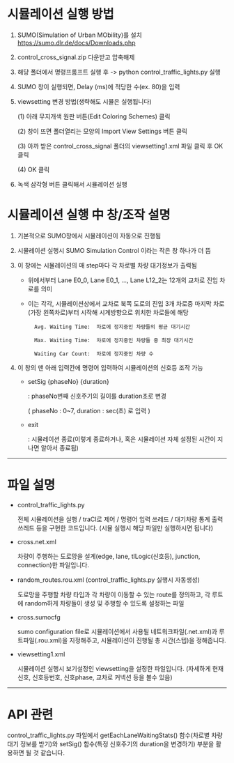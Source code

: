 # 시뮬레이션 실행 방법

1. SUMO(Simulation of Urban MObility)를 설치 <https://sumo.dlr.de/docs/Downloads.php>

2. control_cross_signal.zip 다운받고 압축해제

3. 해당 폴더에서 명령프롬프트 실행 후 -> python control_traffic_lights.py 실행

4. SUMO 창이 실행되면, Delay (ms)에 적당한 수(ex. 80)을 입력

5. viewsetting 변경 방법(생략해도 시뮬은 실행됩니다)
   
   (1) 아래 무지개색 원판 버튼(Edit Coloring Schemes) 클릭

   (2) 창이 뜨면 폴더열리는 모양의 Import View Settings 버튼 클릭

   (3) 아까 받은 control_cross_signal 폴더의 viewsetting1.xml 파일 클릭 후 OK 클릭

   (4) OK 클릭

6. 녹색 삼각형 버튼 클릭해서 시뮬레이션 실행



# 시뮬레이션 실행 中 창/조작 설명

1. 기본적으로 SUMO창에서 시뮬레이션이 자동으로 진행됨

2. 시뮬레이션 실행시 SUMO Simulation Control 이라는 작은 창 하나가 더 뜸

3. 이 창에는 시뮬레이션의 매 step마다 각 차로별 차량 대기정보가 출력됨

   * 위에서부터 Lane E0_0, Lane E0_1, ..., Lane L12_2는 12개의 교차로 진입 차로를 의미
 
   * 이는 각각, 시뮬레이션상에서 교차로 북쪽 도로의 진입 3개 차로중 마지막 차로(가장 왼쪽차로)부터 시작해 시계방향으로 위치한 차로들에 해당

           Avg. Waiting Time:  차로에 정지중인 차량들의 평균 대기시간
           
           Max. Waiting Time:  차로에 정지중인 차량들 중 최장 대기시간
          
           Waiting Car Count:  차로에 정지중인 차량 수
    


4. 이 창의 맨 아래 입력칸에 명령어 입력하여 시뮬레이션의 신호등 조작 가능
   
     * setSig {phaseNo} {duration}
       
       : phaseNo번째 신호주기의 길이를 duration초로 변경
       
         ( phaseNo : 0~7, duration : sec(초) 로 입력 )
       
     * exit
       
       : 시뮬레이션 종료(이렇게 종료하거나, 혹은 시뮬레이션 자체 설정된 시간이 지나면 알아서 종료됨)


  ----


  # 파일 설명

- control_traffic_lights.py

  전체 시뮬레이션을 실행 / traCI로 제어 / 명령어 입력 쓰레드 / 대기차량 통계 출력 쓰레드 등을 구현한 코드입니다. (시뮬 실행시 해당 파일만 실행하시면 됩니다)

- cross.net.xml

  차량이 주행하는 도로망을 설계(edge, lane, tlLogic(신호등), junction, connection)한 파일입니다.

- random_routes.rou.xml (control_traffic_lights.py 실행시 자동생성)

  도로망을 주행할 차량 타입과 각 차량이 이동할 수 있는 route를 정의하고, 각 루트에 random하게 차량들이 생성 및 주행할 수 있도록 설정하는 파일

- cross.sumocfg

  sumo configuration file로 시뮬레이션에서 사용될 네트워크파일(.net.xml)과 루트파일(.rou.xml)을 지정해주고, 시뮬레이션이 진행될 총 시간(스텝)을 정해줍니다.

- viewsetting1.xml

  시뮬레이션 실행시 보기설정인 viewsetting을 설정한 파일입니다. (자세하게 현재 신호, 신호등번호, 신호phase, 교차로 커넥션 등을 볼수 있음)


----

  # API 관련
  
control_traffic_lights.py 파일에서 getEachLaneWaitingStats() 함수(차로별 차량대기 정보를 받기)와 setSig() 함수(특정 신호주기의 duration을 변경하기) 부분을 활용하면 될 것 같습니다.
     
